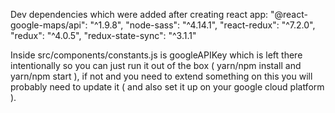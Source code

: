 Dev dependencies which were added after creating react app: 
    "@react-google-maps/api": "^1.9.8",
    "node-sass": "^4.14.1",
    "react-redux": "^7.2.0",
    "redux": "^4.0.5",
    "redux-state-sync": "^3.1.1"

Inside src/components/constants.js is googleAPIKey which is left there intentionally so you can just run it out of the box ( yarn/npm install and yarn/npm start ), if not and you need to extend something on this you will probably need to update it ( and also set it up on your google cloud platform ).

